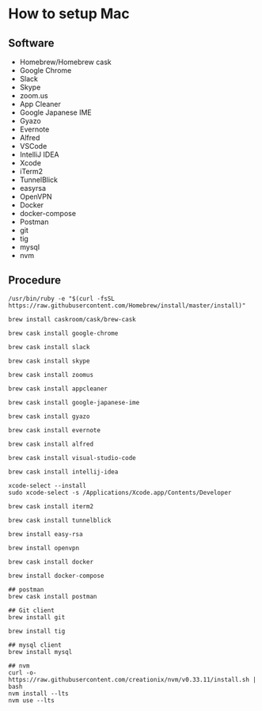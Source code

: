 How to setup Mac
===========================================

## Software
- Homebrew/Homebrew cask
- Google Chrome
- Slack
- Skype
- zoom.us
- App Cleaner
- Google Japanese IME
- Gyazo
- Evernote
- Alfred
- VSCode
- IntelliJ IDEA
- Xcode
- iTerm2
- TunnelBlick
- easyrsa
- OpenVPN
- Docker
- docker-compose
- Postman
- git
- tig
- mysql
- nvm

## Procedure
```
/usr/bin/ruby -e "$(curl -fsSL https://raw.githubusercontent.com/Homebrew/install/master/install)"

brew install caskroom/cask/brew-cask

brew cask install google-chrome

brew cask install slack

brew cask install skype

brew cask install zoomus

brew cask install appcleaner

brew cask install google-japanese-ime

brew cask install gyazo

brew cask install evernote

brew cask install alfred

brew cask install visual-studio-code

brew cask install intellij-idea

xcode-select --install
sudo xcode-select -s /Applications/Xcode.app/Contents/Developer

brew cask install iterm2

brew cask install tunnelblick

brew install easy-rsa

brew install openvpn

brew cask install docker

brew install docker-compose

## postman
brew cask install postman

## Git client
brew install git

brew install tig

## mysql client
brew install mysql

## nvm
curl -o- https://raw.githubusercontent.com/creationix/nvm/v0.33.11/install.sh | bash
nvm install --lts
nvm use --lts
```
